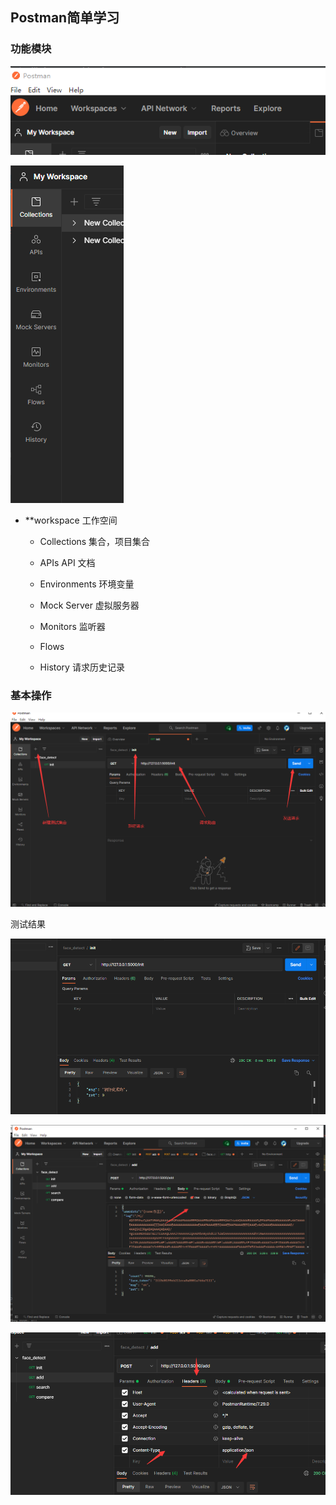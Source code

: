 ## Postman简单学习

### 功能模块

![image-20220308050029018](img/image-20220308050029018.png)

![image-20220308050043754](img/image-20220308050043754.png)

- **workspace 工作空间

  - Collections         集合，项目集合
  - APIs  API            文档

  - Environments     环境变量
  - Mock Server       虚拟服务器
  - Monitors             监听器
  - Flows
  - History                请求历史记录



### 基本操作

![image-20220308051258639](img/image-20220308051258639.png)

测试结果

![image-20220308051537575](img/image-20220308051537575.png)

![image-20220308153751103](img/image-20220308153751103.png)

![image-20220308153831511](img/image-20220308153831511.png)